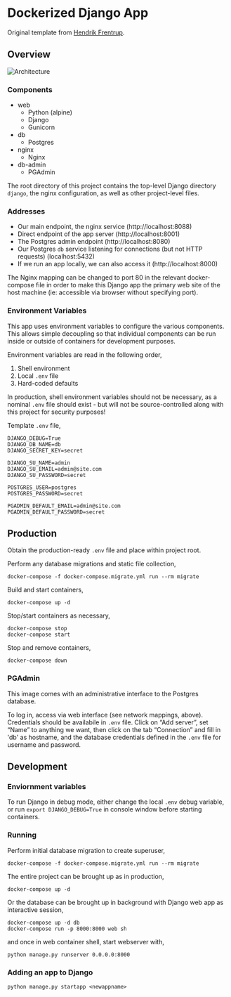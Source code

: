 Dockerized Django App
=====================

Original template from [Hendrik Frentrup](https://github.com/hendrikfrentrup/docker-django).

Overview
--------

![Architecture](https://miro.medium.com/max/1260/1*b7WgN3pYpDzygae4LJ0e9g.png)

### Components
- web
  - Python (alpine)
  - Django
  - Gunicorn
- db
  - Postgres
- nginx
  - Nginx
- db-admin
  - PGAdmin

The root directory of this project contains the top-level Django directory `django`, the nginx configuration, as well as other project-level files.

### Addresses
 * Our main endpoint, the nginx service (http://localhost:8088)
 * Direct endpoint of the app server (http://localhost:8001)
 * The Postgres admin endpoint (http://localhost:8080)
 * Our Postgres `db` service listening for connections (but not HTTP requests) (localhost:5432)
 * If we run an app locally, we can also access it (http://localhost:8000)

The Nginx mapping can be changed to port 80 in the relevant docker-compose file in order to make this Django app the primary web site of the host machine (ie: accessible via browser without specifying port).

### Environment Variables
This app uses environment variables to configure the various components.
This allows simple decoupling so that individual components can be run inside or outside of containers for development purposes.

Environment variables are read in the following order,
1. Shell environment
2. Local `.env` file
3. Hard-coded defaults

In production, shell environment variables should not be necessary, as a nominal `.env` file should exist - but will not be source-controlled along with this project for security purposes!

Template `.env` file,
```
DJANGO_DEBUG=True
DJANGO_DB_NAME=db
DJANGO_SECRET_KEY=secret

DJANGO_SU_NAME=admin
DJANGO_SU_EMAIL=admin@site.com
DJANGO_SU_PASSWORD=secret

POSTGRES_USER=postgres
POSTGRES_PASSWORD=secret

PGADMIN_DEFAULT_EMAIL=admin@site.com
PGADMIN_DEFAULT_PASSWORD=secret
```

## Production

Obtain the production-ready `.env` file and place within project root.

Perform any database migrations and static file collection,
```
docker-compose -f docker-compose.migrate.yml run --rm migrate
```

Build and start containers,
```
docker-compose up -d
```

Stop/start containers as necessary,
```
docker-compose stop
docker-compose start
```

Stop and remove containers,
```
docker-compose down
```

### PGAdmin

This image comes with an administrative interface to the Postgres database.

To log in, access via web interface (see network mappings, above).
Credentials should be availabile in `.env` file.
Click on “Add server”, set “Name” to anything we want, then click on the tab “Connection” and fill in 'db' as hostname, and the database credentials defined in the `.env` file for username and password.

## Development

### Enviornment variables

To run Django in debug mode, either change the local `.env` debug variable, or run `export DJANGO_DEBUG=True` in console window before starting containers.

### Running

Perform initial database migration to create superuser,
```
docker-compose -f docker-compose.migrate.yml run --rm migrate
```

The entire project can be brought up as in production,
```
docker-compose up -d
```

Or the database can be brought up in background with Django web app as interactive session,
```
docker-compose up -d db
docker-compose run -p 8000:8000 web sh
```
and once in web container shell, start webserver with,
```
python manage.py runserver 0.0.0.0:8000
```

### Adding an app to Django
```
python manage.py startapp <newappname>
